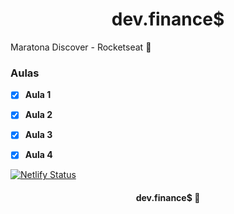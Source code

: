 <h1 align="center">dev.finance$</h1>

<p> Maratona Discover - Rocketseat 🚀 </p>



### Aulas

- [x] **Aula 1** 
- [x] **Aula 2**
- [x] **Aula 3**
- [x] **Aula 4**


[![Netlify Status](https://api.netlify.com/api/v1/badges/9e1a1315-66ed-4bfd-918c-73678d6e5071/deploy-status)](https://app.netlify.com/sites/ale-maratonadiscover/deploys)


<h4 align="center"> dev.finance$ 🚀 </h4>
